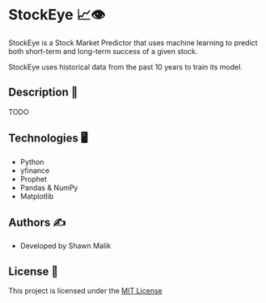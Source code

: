 # StockEye 📈👁️
StockEye is a Stock Market Predictor that uses machine learning to predict both short-term and long-term success of a given stock. 

StockEye uses historical data from the past 10 years to train its model.

## Description 🔮
TODO


## Technologies 🖥️
- Python
- yfinance
- Prophet
- Pandas & NumPy
- Matplotlib

## Authors ✍️
- Developed by Shawn Malik

## License 📝

This project is licensed under the [MIT License](./LICENSE)
